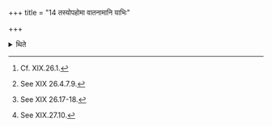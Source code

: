 +++
title = "14 तस्योपहोमा वातनामानि याभिः"

+++

<details><summary>थिते</summary>

14. The by-offerings of it are to be performed with the "names of wind",[^1] -the (verses) with which he binds the balls[^2], and offers[^3] them and the two (verses) which (he) uses while addressing the smoke.[^4]   

[^1]: Cf. XIX.26.1.  

[^2]: See XIX 26.4.7.9.  

[^3]: See XIX 26.17-18.  

[^4]: See XIX.27.10.  
</details>
